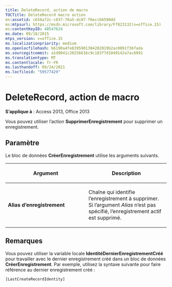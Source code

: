 ```yaml
---
title: DeleteRecord, action de macro
TOCTitle: DeleteRecord macro action
ms:assetid: c656a72c-c037-76a5-dc07-f6eccb6590dd
ms:mtpsurl: https://msdn.microsoft.com/library/Ff823132(v=office.15)
ms:contentKeyID: 48547624
ms.date: 09/18/2015
mtps_version: v=office.15
ms.localizationpriority: medium
ms.openlocfilehash: b6190a4fe8395901304202019b2ac0891f36fada
ms.sourcegitcommit: a1d9041c20256616c9c183f7d1049142a7ac6991
ms.translationtype: MT
ms.contentlocale: fr-FR
ms.lasthandoff: 09/24/2021
ms.locfileid: "59577429"
---
```

# <a name="deleterecord-macro-action"></a>DeleteRecord, action de macro

**S’applique à** : Access 2013, Office 2013

Vous pouvez utiliser l’action **SupprimerEnregistrement** pour supprimer un enregistrement.

## <a name="setting"></a>Paramètre

Le bloc de données **CréerEnregistrement** utilise les arguments suivants.

<table>
<colgroup>
<col style="width: 50%" />
<col style="width: 50%" />
</colgroup>
<thead>
<tr class="header">
<th><p>Argument</p></th>
<th><p>Description</p></th>
</tr>
</thead>
<tbody>
<tr class="odd">
<td><p><strong>Alias d’enregistrement</strong></p></td>
<td><p>Chaîne qui identifie l’enregistrement à supprimer. Si l’argument <em>Alias</em> n’est pas spécifié, l’enregistrement actif est supprimé.</p></td>
</tr>
</tbody>
</table>

## <a name="remarks"></a>Remarques

Vous pouvez utiliser la variable locale **IdentitéDernierEnregistrementCréé** pour travailler avec le dernier enregistrement créé dans un bloc de données **CréerEnregistrement**. Par exemple, utilisez la syntaxe suivante pour faire référence au dernier enregistrement créé :

`[LastCreateRecordIdentity]`

